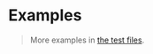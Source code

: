 # Examples

> More examples in [the test files](https://github.com/iterable-iterator/list/tree/main/test/src).
